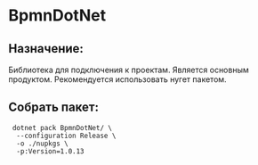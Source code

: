 # BpmnDotNet

## Назначение:
Библиотека для подключения к проектам. Является основным продуктом. Рекомендуется использовать нугет пакетом.


## Собрать пакет:
~~~
 dotnet pack BpmnDotNet/ \
  --configuration Release \
  -o ./nupkgs \
  -p:Version=1.0.13
~~~